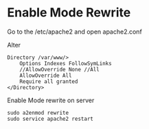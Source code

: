 # Enable Mode Rewrite

Go to the /etc/apache2 and open apache2.conf

Alter 

	Directory /var/www/>
        Options Indexes FollowSymLinks
        //AllowOverride None //All
        AllowOverride All
        Require all granted
	</Directory>


Enable Mode rewrite on server


	sudo a2enmod rewrite
	sudo service apache2 restart


